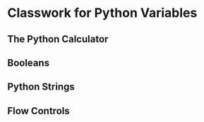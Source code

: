 # Classwork for Python Variables

## The Python Calculator


## Booleans


## Python Strings


## Flow Controls


